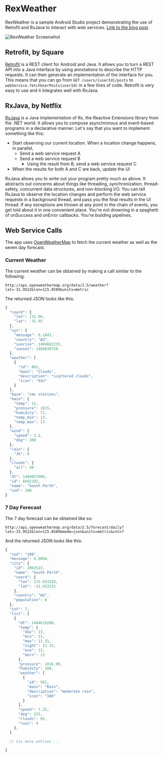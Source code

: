 # RexWeather

RexWeather is a sample Android Studio project demonstrating the use of
Retrofit and RxJava to interact with web services. 
[Link to the blog post](http://www.node.mu/2014/07/02/using-retrofit-and-rxjava-to-interact-with-web-services-on-android/).

![RexWeather Screenwhot](http://www.node.mu/images/rexweather.png)


## Retrofit, by Square

[Retrofit](http://square.github.io/retrofit) is a REST client for Android and
Java. It allows you to turn a REST API into a Java interface by using
annotations to describe the HTTP requests. It can then generate an
implementation of the interface for you. This means that you can go from
`GET /users/{userId}/posts` to `webService.fetchUserPosts(userId)` in a few
lines of code. Retrofit is very easy to use and it integrates well with RxJava.


## RxJava, by Netflix

[RxJava](https://github.com/Netflix/RxJava) is a Java implementation of Rx, the
Reactive Extensions library from the .NET world. It allows you to compose
asynchronous and event-based programs in a declarative manner. Let's say that
you want to implement something like this:

* Start observing our current location. When a location change happens, in
  parallel,
    * Send a web service request A
    * Send a web service request B
        * Using the result from B, send a web service request C
* When the results for both A and C are back, update the UI

RxJava allows you to write out your program pretty much as above. It abstracts
out concerns about things like threading, synchronization, thread-safety,
concurrent data structures, and non-blocking I/O. You can tell RxJava to
observe the location changes and perform the web service requests in a
background thread, and pass you the final results in the UI thread. If any
exceptions are thrown at any point in the chain of events, you get told about
it in one convenient place. You're not drowning in a spaghetti of onSuccess and
onError callbacks. You're building pipelines.


## Web Service Calls

The app uses [OpenWeatherMap](http://openweathermap.org/) to fetch the current
weather as well as the seven day forecast.

### Current Weather

The current weather can be obtained by making a call similar to the following:

```
http://api.openweathermap.org/data/2.5/weather?lat=-31.9522&lon=115.8589&units=metric
```

The returned JSON looks like this:

```javascript
{
  "coord": {
    "lon": 115.86,
    "lat": -31.95
  },
  "sys": {
    "message": 0.1843,
    "country": "AU",
    "sunrise": 1404602233,
    "sunset": 1404638729
  },
  "weather": [
    {
      "id": 802,
      "main": "Clouds",
      "description": "scattered clouds",
      "icon": "03n"
    }
  ],
  "base": "cmc stations",
  "main": {
    "temp": 13,
    "pressure": 1015,
    "humidity": 71,
    "temp_min": 13,
    "temp_max": 13
  },
  "wind": {
    "speed": 3.1,
    "deg": 300
  },
  "rain": {
    "3h": 0
  },
  "clouds": {
    "all": 40
  },
  "dt": 1404657000,
  "id": 6692202,
  "name": "South Perth",
  "cod": 200
}
```

### 7 Day Forecast

The 7 day forecast can be obtained like so:

```
http://api.openweathermap.org/data/2.5/forecast/daily?lat=-31.9522&lon=115.8589&mode=json&units=metric&cnt=7
```

And the returned JSON looks like this:

```javascript
{
  "cod": "200",
  "message": 0.0094,
  "city": {
    "id": 2063523,
    "name": "South Perth",
    "coord": {
      "lon": 115.833328,
      "lat": -31.933331
    },
    "country": "AU",
    "population": 0
  },
  "cnt": 7,
  "list": [
    {
      "dt": 1404619200,
      "temp": {
        "day": 13,
        "min": 13,
        "max": 13.31,
        "night": 13.31,
        "eve": 13,
        "morn": 13
      },
      "pressure": 1016.99,
      "humidity": 100,
      "weather": [
        {
          "id": 501,
          "main": "Rain",
          "description": "moderate rain",
          "icon": "10d"
        }
      ],
      "speed": 7.25,
      "deg": 225,
      "clouds": 92,
      "rain": 4
    },
  ]

  // Six more entries ...

}
```
